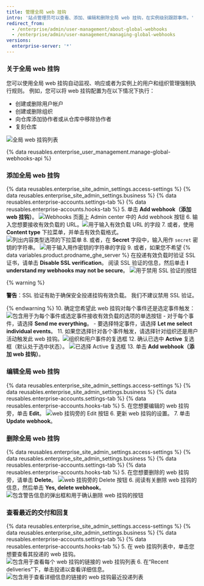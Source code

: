 ```yaml
---
title: 管理全局 web 挂钩
intro: '站点管理员可以查看、添加、编辑和删除全局 web 挂钩，在实例级别跟踪事件。'
redirect_from:
  - /enterprise/admin/user-management/about-global-webhooks
  - /enterprise/admin/user-management/managing-global-webhooks
versions:
  enterprise-server: '*'
---
```


### 关于全局 web 挂钩

您可以使用全局 web 挂钩自动监视、响应或者为实例上的用户和组织管理强制执行规则。 例如，您可以将 web 挂钩配置为在以下情况下执行：
- 创建或删除用户帐户
- 创建或删除组织
- 向仓库添加协作者或从仓库中移除协作者
- 复刻仓库

![全局 web 挂钩列表](/assets/images/enterprise/site-admin-settings/list-of-global-webhooks.png)

{% data reusables.enterprise_user_management.manage-global-webhooks-api %}


### 添加全局 web 挂钩

{% data reusables.enterprise_site_admin_settings.access-settings %}
{% data reusables.enterprise_site_admin_settings.business %}
{% data reusables.enterprise-accounts.settings-tab %}
{% data reusables.enterprise-accounts.hooks-tab %}
5. 单击 **Add webhook（添加 web 挂钩）**。 ![Webhooks 页面上 Admin center 中的 Add webhook 按钮](/assets/images/enterprise/site-admin-settings/add-global-webhook-button.png)
6. 输入您想要接收有效负载的 URL。![用于输入有效负载 URL 的字段](/assets/images/enterprise/site-admin-settings/add-global-webhook-payload-url.png)
7. 或者，使用 **Content type** 下拉菜单，并单击有效负载格式。 ![列出内容类型选项的下拉菜单](/assets/images/enterprise/site-admin-settings/add-global-webhook-content-type-dropdown.png)
8. 或者，在 **Secret** 字段中，输入用作 `secret` 密钥的字符串。 ![用于输入用作密钥的字符串的字段](/assets/images/enterprise/site-admin-settings/add-global-webhook-secret.png)
9. 或者，如果您不希望 {% data variables.product.prodname_ghe_server %} 在投递有效负载时验证 SSL 证书，请单击 **Disable SSL verification**。 阅读 SSL 验证的信息，然后单击 **I understand my webhooks may not be secure**。 ![用于禁用 SSL 验证的按钮](/assets/images/enterprise/site-admin-settings/add-global-webhook-disable-ssl-button.png)

  {% warning %}

  **警告**：SSL 验证有助于确保安全投递挂钩有效负载。 我们不建议禁用 SSL 验证。

  {% endwarning %}
10. 确定您希望此 web 挂钩对每个事件还是选定事件触发：![包含用于为每个事件或选定事件接收有效负载的选项的单选按钮](/assets/images/enterprise/site-admin-settings/add-global-webhook-select-events.png)
    - 对于每个事件，请选择 **Send me everything**。
    - 要选择特定事件，请选择 **Let me select individual events**。
11. 如果您选择针对各个事件触发，请选择针对组织还是用户活动触发此 web 挂钩。![组织和用户事件的复选框](/assets/images/enterprise/site-admin-settings/add-global-webhook-select-individual-events.png)
12. 确认已选中 **Active** 复选框（默认处于选中状态）。 ![已选择 Active 复选框](/assets/images/enterprise/site-admin-settings/add-global-webhook-active-checkbox.png)
13. 单击 **Add webhook（添加 web 挂钩）**。

### 编辑全局 web 挂钩

{% data reusables.enterprise_site_admin_settings.access-settings %}
{% data reusables.enterprise_site_admin_settings.business %}
{% data reusables.enterprise-accounts.settings-tab %}
{% data reusables.enterprise-accounts.hooks-tab %}
5. 在您想要编辑的 web 挂钩旁，单击 **Edit**。 ![web 挂钩旁的 Edit 按钮](/assets/images/enterprise/site-admin-settings/edit-global-webhook-button.png)
6. 更新 web 挂钩的设置。
7. 单击 **Update webhook**。

### 删除全局 web 挂钩

{% data reusables.enterprise_site_admin_settings.access-settings %}
{% data reusables.enterprise_site_admin_settings.business %}
{% data reusables.enterprise-accounts.settings-tab %}
{% data reusables.enterprise-accounts.hooks-tab %}
5. 在您想要删除的 web 挂钩旁，请单击 **Delete**。 ![web 挂钩旁的 Delete 按钮](/assets/images/enterprise/site-admin-settings/delete-global-webhook-button.png)
6. 阅读有关删除 web 挂钩的信息，然后单击 **Yes, delete webhook**。 ![包含警告信息的弹出框和用于确认删除 web 挂钩的按钮](/assets/images/enterprise/site-admin-settings/confirm-delete-global-webhook.png)

### 查看最近的交付和回复

{% data reusables.enterprise_site_admin_settings.access-settings %}
{% data reusables.enterprise_site_admin_settings.business %}
{% data reusables.enterprise-accounts.settings-tab %}
{% data reusables.enterprise-accounts.hooks-tab %}
5. 在 web 挂钩列表中，单击您想要查看其投递的 web 挂钩。 ![包含用于查看每个 web 挂钩的链接的 web 挂钩列表](/assets/images/enterprise/site-admin-settings/click-global-webhook.png)
6. 在“Recent deliveries”下，单击投递以查看详细信息。 ![包含用于查看详细信息的链接的 web 挂钩最近投递列表](/assets/images/enterprise/site-admin-settings/global-webhooks-recent-deliveries.png)
